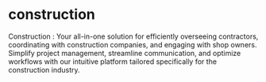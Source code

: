 # construction
Construction : Your all-in-one solution for efficiently overseeing contractors, coordinating with construction companies, and engaging with shop owners. Simplify project management, streamline communication, and optimize workflows with our intuitive platform tailored specifically for the construction industry.
